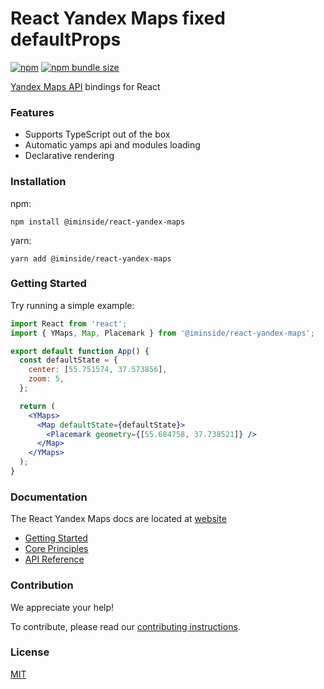 # React Yandex Maps fixed defaultProps

[![npm](https://img.shields.io/npm/v/@iminside/react-yandex-maps)](https://www.npmjs.com/package/@iminside/react-yandex-maps)
[![npm bundle size](https://img.shields.io/bundlephobia/minzip/@iminside/react-yandex-maps)](https://bundlephobia.com/package/@iminside/react-yandex-maps)

[Yandex Maps API][ymaps-api] bindings for React

[ymaps-api]:
  https://tech.yandex.com/maps/doc/jsapi/2.1/quick-start/index-docpage/

### Features

- Supports TypeScript out of the box
- Automatic yamps api and modules loading
- Declarative rendering

### Installation

npm:

```
npm install @iminside/react-yandex-maps
```

yarn:

```
yarn add @iminside/react-yandex-maps
```

### Getting Started

Try running a simple example:

```jsx
import React from 'react';
import { YMaps, Map, Placemark } from '@iminside/react-yandex-maps';

export default function App() {
  const defaultState = {
    center: [55.751574, 37.573856],
    zoom: 5,
  };

  return (
    <YMaps>
      <Map defaultState={defaultState}>
        <Placemark geometry={[55.684758, 37.738521]} />
      </Map>
    </YMaps>
  );
}
```

### Documentation

The React Yandex Maps docs are located at
[website](https://pbe-react-yandex-maps.vercel.app)

- [Getting Started](https://pbe-react-yandex-maps.vercel.app/)
- [Core Principles](https://pbe-react-yandex-maps.vercel.app/core-principles/)
- [API Reference](https://pbe-react-yandex-maps.vercel.app/category/api-reference/)

### Contribution

We appreciate your help!

To contribute, please read our [contributing instructions](./CONTRIBUTING.md).

### License

[MIT](./LICENSE)

